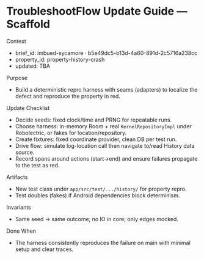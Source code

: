 # TroubleshootFlow Update Guide — Scaffold

Context
- brief_id: imbued-sycamore · b5e49dc5-b13d-4a60-891d-2c5716a238cc
- property_id: property-history-crash
- updated: TBA

Purpose
- Build a deterministic repro harness with seams (adapters) to localize the defect and reproduce the property in red.

Update Checklist
- Decide seeds: fixed clock/time and PRNG for repeatable runs.
- Choose harness: in-memory Room + real `KernelRepositoryImpl` under Robolectric, or fakes for location/repository.
- Create fixtures: fixed coordinate provider, clean DB per test run.
- Drive flow: simulate log-location call then navigate to/read History data source.
- Record spans around actions (start→end) and ensure failures propagate to the test as red.

Artifacts
- New test class under `app/src/test/.../history/` for property repro.
- Test doubles (fakes) if Android dependencies block determinism.

Invariants
- Same seed → same outcome; no IO in core; only edges mocked.

Done When
- The harness consistently reproduces the failure on main with minimal setup and clear traces.

